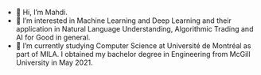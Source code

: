 - 👋 Hi, I’m Mahdi.
- 👀 I’m interested in Machine Learning and Deep Learning and their application in Natural Language Understanding, Algorithmic Trading and AI for Good in general.
- 🌱 I’m currently studying Computer Science at Université de Montréal as part of MILA. I obtained my bachelor degree in Engineering from McGill University in May 2021.

<!---
Kleitoun/Kleitoun is a ✨ special ✨ repository because its `README.md` (this file) appears on your GitHub profile.
You can click the Preview link to take a look at your changes.
--->
